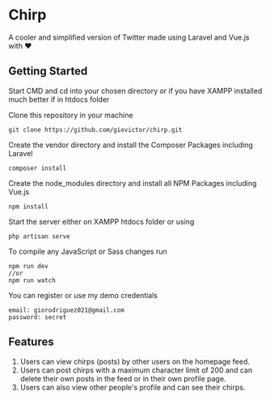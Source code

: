 # Chirp

A cooler and simplified version of Twitter made using Laravel and Vue.js with :heart:

## Getting Started

Start CMD and cd into your chosen directory or if you have XAMPP installed much better if in htdocs folder

Clone this repository in your machine

```
git clone https://github.com/giovictor/chirp.git
```

Create the vendor directory and install the Composer Packages including Laravel

```
composer install
```

Create the node_modules directory and install all NPM Packages including Vue.js

```
npm install
```

Start the server either on XAMPP htdocs folder or using

```
php artisan serve
```

To compile any JavaScript or Sass changes run 

```
npm run dev 
//or
npm run watch
```

You can register or use my demo credentials

```
email: giorodriguez021@gmail.com
password: secret
````

## Features

1. Users can view chirps (posts) by other users on the homepage feed.
2. Users can post chirps with a maximum character limit of 200 and can delete their own posts in the feed or in their own profile page.
3. Users can also view other people's profile and can see their chirps.